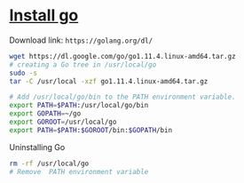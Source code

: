 <!-- # compile go from source

1. go/gccgo
2. supported arch `amd64/386/arm/arm64/ppc64/ppc64le/mips/mipsle/mips64/ips64le/s39x`
3. build the bootstrap(go1.4)/crosscompile
4. fetch the source

    ``` sh
    git clone https://go.googlesource.com/go
    ```
5. checkout branch
6. build

    ``` sh
    cd src
    ./all.bash
    ```
environment

    $GOOS
    $GOARCH
    $GOROOT_BOOTSTRAP -->

# [Install go](https://golang.org/doc/install)

Download link: `https://golang.org/dl/`

``` sh
wget https://dl.google.com/go/go1.11.4.linux-amd64.tar.gz
# creating a Go tree in /usr/local/go
sudo -s
tar -C /usr/local -xzf go1.11.4.linux-amd64.tar.gz

# Add /usr/local/go/bin to the PATH environment variable.
export PATH=$PATH:/usr/local/go/bin
export GOPATH=~/go
export GOROOT=/usr/local/go
export PATH=$PATH:$GOROOT/bin:$GOPATH/bin
```

<!-- ## Installing to a custom location

``` sh
# need to set the following
export GOROOT=$HOME/go1.X
export PATH=$PATH:$GOROOT/bin
``` -->

Uninstalling Go

``` sh
rm -rf /usr/local/go
# Remove  PATH environment variable
```